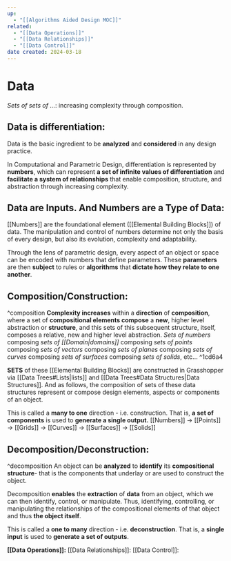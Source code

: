 ```yaml
---
up:
  - "[[Algorithms Aided Design MOC]]"
related:
  - "[[Data Operations]]"
  - "[[Data Relationships]]"
  - "[[Data Control]]"
date created: 2024-03-18
---
```

# Data
*Sets of sets of ...*: increasing complexity through composition.

## Data is differentiation:
Data is the basic ingredient to be **analyzed** and **considered** in any design practice. 

In Computational and Parametric Design, differentiation is represented by **numbers**, which can represent **a set of infinite values of differentiation** and **facilitate a system of relationships** that enable composition, structure, and abstraction through increasing complexity.

## Data are Inputs. And Numbers are a Type of Data:

[[Numbers]] are the foundational element ([[Elemental Building Blocks]]) of data. The manipulation and control of numbers determine not only the basis of every design, but also its evolution, complexity and adaptability. 

Through the lens of parametric design, every aspect of an object or space can be encoded with numbers that define parameters. These **parameters** are then **subject** to rules or **algorithms** that **dictate how they relate to one another**.

## Composition/Construction:
^composition
**Complexity increases** within a **direction** of **composition**, where a set of **compositional elements compose** a **new**, higher level abstraction or **structure**, and this sets of this subsequent structure, itself, composes a relative, new and higher level abstraction. 
	*Sets of numbers* composing *sets of [[Domain|domains]]* composing *sets of points* composing *sets of vectors* composing *sets of planes* composing *sets of curves* composing *sets of surfaces* composing *sets of solids*, etc... ^1cd6a4

**SETS** of these [[Elemental Building Blocks]] are constructed in Grasshopper via [[Data Trees#Lists|lists]] and [[Data Trees#Data Structures|Data Structures]]. And as follows, the composition of sets of these data structures represent or compose design elements, aspects or components of an object. 

This is called a **many to one** direction - i.e. construction.
That is, **a set of components** is used to **generate a single output.**
[[Numbers]] -> [[Points]] -> [[Grids]] -> [[Curves]] -> [[Surfaces]] -> [[Solids]]

## Decomposition/Deconstruction:
^decomposition
An object can be **analyzed** to **identify** its **compositional** **structure**- that is the components that underlay or are used to construct the object.

Decomposition **enables** the **extraction** of **data** from an object, which we can then identify, control, or manipulate. 
Thus, identifying, controlling, or manipulating the relationships of the compositional elements of that object and thus **the object itself**. 

This is called a **one to many** direction - i.e. **deconstruction**.
That is, a **single input** is used to **generate a set of outputs**.


**[[Data Operations]]:**
[[Data Relationships]]: 
[[Data Control]]: 
